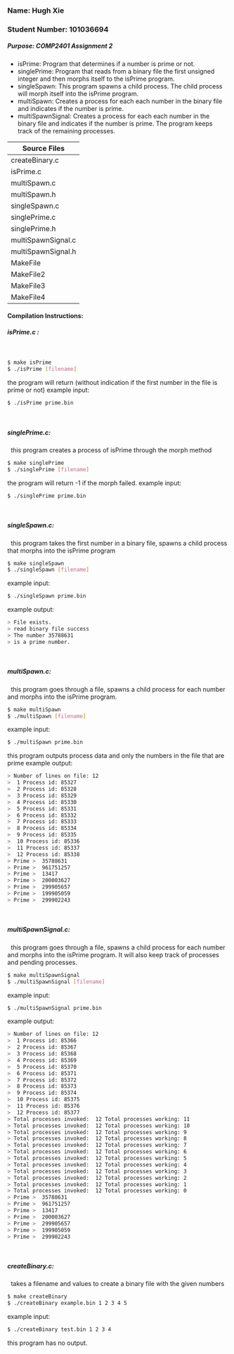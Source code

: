### Name: Hugh Xie  
### Student Number: 101036694  
##### Purpose: COMP2401 Assignment 2  
* isPrime: Program that determines if a number is prime or not.
* singlePrime: Program that reads from a binary file the first unsigned integer and then morphs itself to the isPrime program.
* singleSpawn: This program spawns a child process. The child process will morph itself into the isPrime program.
* multiSpawn: Creates a process for each each number in the binary file and indicates if the number is prime.
* multiSpawnSignal: Creates a process for each each number in the binary file and indicates if the number is prime. The program keeps track of the remaining processes.   


| Source Files |
| ------ |
| createBinary.c |
| isPrime.c |
| multiSpawn.c |
| multiSpawn.h |
| singleSpawn.c |
| singlePrime.c |
| singlePrime.h |
| multiSpawnSignal.c |
| multiSpawnSignal.h |
| MakeFile |
| MakeFile2 |
| MakeFile3 |
| MakeFile4 |

 #### Compilation Instructions:  
 ##### isPrime.c :  
&nbsp;
```sh
$ make isPrime
$ ./isPrime [filename]
```
the program will return (without indication if the first number in the file is prime or not)
example input:
```sh
$ ./isPrime prime.bin
```

&nbsp;
##### singlePrime.c:
&nbsp;
this program creates a process of isPrime through the morph method
```sh
$ make singlePrime
$ ./singlePrime [filename]
```
the program will return -1 if the morph failed.
example input:
```sh
$ ./singlePrime prime.bin
```

&nbsp;
##### singleSpawn.c:
&nbsp;
this program takes the first number in a binary file, spawns a child process that morphs into the isPrime program
```sh
$ make singleSpawn
$ ./singleSpawn [filename]
```

example input:
```sh
$ ./singleSpawn prime.bin
```
example output:
```sh
> File exists.
> read binary file success
> The number 35788631
> is a prime number.
```

&nbsp;
##### multiSpawn.c:
&nbsp;
this program goes through a file, spawns a child process for each number and morphs into the isPrime program.
```sh
$ make multiSpawn
$ ./multiSpawn [filename]
```

example input:
```sh
$ ./multiSpawn prime.bin
```

this program outputs process data and only the numbers in the file that are prime
example output:
```sh
> Number of lines on file: 12
>  1 Process id: 85327
>  2 Process id: 85328
>  3 Process id: 85329
>  4 Process id: 85330
>  5 Process id: 85331
>  6 Process id: 85332
>  7 Process id: 85333
>  8 Process id: 85334
>  9 Process id: 85335
>  10 Process id: 85336
>  11 Process id: 85337
>  12 Process id: 85338
> Prime >  35788631
> Prime >  961751257
> Prime >  13417
> Prime >  200003627
> Prime >  299905657
> Prime >  199905059
> Prime >  299902243
```

&nbsp;
##### multiSpawnSignal.c:
&nbsp;
this program goes through a file, spawns a child process for each number and morphs into the isPrime program. It will also keep track of processes and pending processes.
```sh
$ make multiSpawnSignal
$ ./multiSpawnSignal [filename]
```

example input:
```sh
$ ./multiSpawnSignal prime.bin
```
example output:
```sh
> Number of lines on file: 12
>  1 Process id: 85366
>  2 Process id: 85367
>  3 Process id: 85368
>  4 Process id: 85369
>  5 Process id: 85370
>  6 Process id: 85371
>  7 Process id: 85372
>  8 Process id: 85373
>  9 Process id: 85374
>  10 Process id: 85375
>  11 Process id: 85376
>  12 Process id: 85377
> Total processes invoked:  12 Total processes working: 11
> Total processes invoked:  12 Total processes working: 10
> Total processes invoked:  12 Total processes working: 9
> Total processes invoked:  12 Total processes working: 8
> Total processes invoked:  12 Total processes working: 7
> Total processes invoked:  12 Total processes working: 6
> Total processes invoked:  12 Total processes working: 5
> Total processes invoked:  12 Total processes working: 4
> Total processes invoked:  12 Total processes working: 3
> Total processes invoked:  12 Total processes working: 2
> Total processes invoked:  12 Total processes working: 1
> Total processes invoked:  12 Total processes working: 0
> Prime >  35788631
> Prime >  961751257
> Prime >  13417
> Prime >  200003627
> Prime >  299905657
> Prime >  199905059
> Prime >  299902243
```

&nbsp;
##### createBinary.c:
&nbsp;
takes a filename and values to create a binary file with the given numbers
```sh
$ make createBinary
$ ./createBinary example.bin 1 2 3 4 5
```

example input:
```sh
$ ./createBinary test.bin 1 2 3 4
```
this program has no output. 
